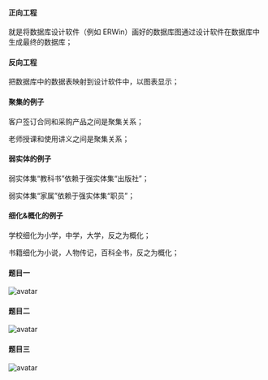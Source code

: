 #### 正向工程 

就是将数据库设计软件（例如 ERWin）画好的数据库图通过设计软件在数据库中生成最终的数据库；

#### 反向工程

把数据库中的数据表映射到设计软件中，以图表显示；



#### 聚集的例子

客户签订合同和采购产品之间是聚集关系；

老师授课和使用讲义之间是聚集关系；

#### 弱实体的例子

弱实体集“教科书”依赖于强实体集“出版社”；

弱实体集“家属”依赖于强实体集“职员”；

#### 细化&概化的例子

学校细化为小学，中学，大学，反之为概化；

书籍细化为小说，人物传记，百科全书，反之为概化；
#### 题目一

![avatar](https://github.com/Mengrou0628/databasewmr/raw/master/img/%E5%9B%BE2.1.jpg)
#### 题目二

![avatar](https://github.com/Mengrou0628/databasewmr/raw/master/img/%E5%9B%BE2.2.jpg)
#### 题目三

![avatar](https://github.com/Mengrou0628/databasewmr/raw/master/img/%E5%9B%BE2.3.png)

